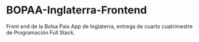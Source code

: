 # BOPAA-Inglaterra-Frontend
Front end de la Bolsa Pais App de Inglaterra, entrega de cuarto cuatrimestre de Programación Full Stack.
